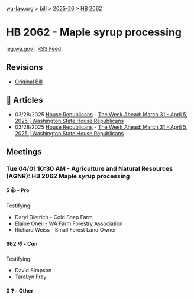 [wa-law.org](/) > [bill](/bill/) > [2025-26](/bill/2025-26/) > [HB 2062](/bill/2025-26/hb/2062/)

# HB 2062 - Maple syrup processing
[leg.wa.gov](https://app.leg.wa.gov/billsummary?BillNumber=2062&Year=2025&Initiative=false) | [RSS Feed](./rss.xml)

## Revisions
* [Original Bill](1/)

## 📰 Articles
* 03/28/2025 [House Republicans](/org/house_republicans/) - [The Week Ahead: March 31 - April 5, 2025 | Washington State House Republicans](http://houserepublicans.wa.gov/week/the-week-ahead-march-31-april-5-2025/#:~:text=HB%202062)
* 03/28/2025 [House Republicans](/org/house_republicans/) - [The Week Ahead: March 31 - April 5, 2025 | Washington State House Republicans](https://houserepublicans.wa.gov/week/the-week-ahead-march-31-april-5-2025/#:~:text=HB%202062)

## Meetings
### Tue 04/01 10:30 AM - Agriculture and Natural Resources (AGNR): HB 2062 Maple syrup processing
#### 5 👍 - Pro
Testifying:
* Daryl Dietrich - Cold Snap Farm
* Elaine Oneil - WA Farm Forestry Association
* Richard Weiss - Small Forest Land Owner

#### 662 👎 - Con
Testifying:
* David Simpson
* TaraLyn Fray

#### 0 ❓ - Other
